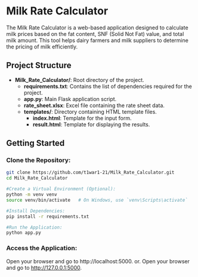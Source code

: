 # Milk Rate Calculator

The Milk Rate Calculator is a web-based application designed to calculate milk prices based on the fat content, SNF (Solid Not Fat) value, and total milk amount. This tool helps dairy farmers and milk suppliers to determine the pricing of milk efficiently.

## Project Structure


- **Milk_Rate_Calculator/**: Root directory of the project.
  - **requirements.txt**: Contains the list of dependencies required for the project.
  - **app.py**: Main Flask application script.
  - **rate_sheet.xlsx**: Excel file containing the rate sheet data.
  - **templates/**: Directory containing HTML template files.
    - **index.html**: Template for the input form.
    - **result.html**: Template for displaying the results.

## Getting Started

### Clone the Repository:
```bash
git clone https://github.com/t1war1-21/Milk_Rate_Calculator.git
cd Milk_Rate_Calculator

#Create a Virtual Environment (Optional):
python -m venv venv
source venv/bin/activate   # On Windows, use `venv\Scripts\activate`

#Install Dependencies:
pip install -r requirements.txt

#Run the Application:
python app.py
`````

### Access the Application:

Open your browser and go to http://localhost:5000.
                      or.
Open your browser and go to http://127.0.0.1:5000.
